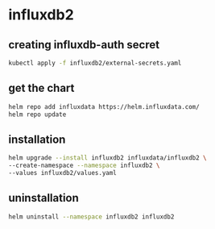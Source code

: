 # influxdb2

## creating influxdb-auth secret

```bash
kubectl apply -f influxdb2/external-secrets.yaml
```

## get the chart

```bash
helm repo add influxdata https://helm.influxdata.com/
helm repo update
```

## installation

```bash
helm upgrade --install influxdb2 influxdata/influxdb2 \
--create-namespace --namespace influxdb2 \
--values influxdb2/values.yaml
```

## uninstallation

```bash
helm uninstall --namespace influxdb2 influxdb2
```
